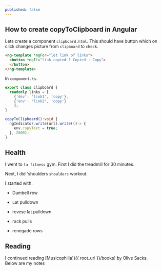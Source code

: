 ```yaml
---
published: false
---
```



## How to create copyToClipboard in Angular

Lets create a component `clipboard.html`. This should have button which on click changes picture from `clipboard` to `check`.

```html
<ng-template *ngFor="let link of links">
  <button *ngIf="link.copied ? Copied : Copy">
  </button>
</ng-template>
```

In `component.ts`. 


```ts
export class clipboard {
  readonly links = [
    {'dev': 'link1', 'copy'},
    {'env': 'link2', 'copy'}
    ];
}

copyToClipboard():void {
  ngIndicator.write(url).write(()-> {
    env.copyText = true;
  }, 2000);
}
```

## Health

I went to `la fitness` gym. First I did the treadmill for 30 minutes. 

Next, I did 'shoulders `shoulders` workout.

I started with: 

* Dumbell row

* Lat pulldown 

* revese lat pulldown 

* rack pulls

* renegade rows

## Reading

I continued reading [Musicophilia]({{ root_url }}/books) by Olive Sacks. Below are my notes


